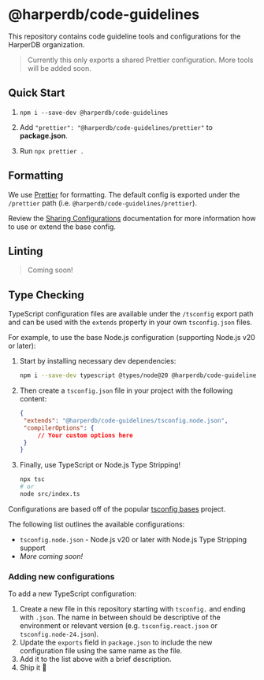 # @harperdb/code-guidelines

This repository contains code guideline tools and configurations for the HarperDB organization.

> Currently this only exports a shared Prettier configuration. More tools will be added soon.

## Quick Start

1. `npm i --save-dev @harperdb/code-guidelines`

2. Add `"prettier": "@harperdb/code-guidelines/prettier"` to **package.json**.

3. Run `npx prettier .`

## Formatting

We use [Prettier](https://prettier.io/) for formatting. The default config is exported under the `/prettier` path (i.e. `@harperdb/code-guidelines/prettier`).

Review the [Sharing Configurations](https://prettier.io/docs/en/sharing-configurations) documentation for more information how to use or extend the base config.

## Linting

> Coming soon!

## Type Checking

TypeScript configuration files are available under the `/tsconfig` export path and can be used with the `extends` property in your own `tsconfig.json` files.

For example, to use the base Node.js configuration (supporting Node.js v20 or later):

1. Start by installing necessary dev dependencies:
   ```bash
   npm i --save-dev typescript @types/node@20 @harperdb/code-guidelines
   ```
2. Then create a `tsconfig.json` file in your project with the following content:
   ```json
   {
   	"extends": "@harperdb/code-guidelines/tsconfig.node.json",
   	"compilerOptions": {
   		// Your custom options here
   	}
   }
   ```
3. Finally, use TypeScript or Node.js Type Stripping!
   ```bash
   npx tsc
   # or
   node src/index.ts
   ```

Configurations are based off of the popular [tsconfig bases](https://github.com/tsconfig/bases) project.

The following list outlines the available configurations:

- `tsconfig.node.json` - Node.js v20 or later with Node.js Type Stripping support
- _More coming soon!_

### Adding new configurations

To add a new TypeScript configuration:

1. Create a new file in this repository starting with `tsconfig.` and ending with `.json`. The name in between should be descriptive of the environment or relevant version (e.g. `tsconfig.react.json` or `tsconfig.node-24.json`).
2. Update the `exports` field in `package.json` to include the new configuration file using the same name as the file.
3. Add it to the list above with a brief description.
4. Ship it 🚀
